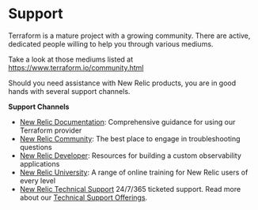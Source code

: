 # Support

Terraform is a mature project with a growing community. There are active, dedicated people willing to help you through various mediums.

Take a look at those mediums listed at https://www.terraform.io/community.html

Should you need assistance with New Relic products, you are in good hands with several support channels.

**Support Channels**

* [New Relic Documentation](https://registry.terraform.io/providers/newrelic/newrelic/latest/docs): Comprehensive guidance for using our Terraform provider
* [New Relic Community](https://discuss.newrelic.com/tag/terraform): The best place to engage in troubleshooting questions
* [New Relic Developer](https://developer.newrelic.com/): Resources for building a custom observability applications
* [New Relic University](https://learn.newrelic.com/): A range of online training for New Relic users of every level
* [New Relic Technical Support](https://support.newrelic.com/) 24/7/365 ticketed support. Read more about our [Technical Support Offerings](https://docs.newrelic.com/docs/licenses/license-information/general-usage-licenses/global-technical-support-offerings).

